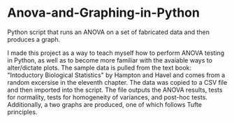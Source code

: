 # Anova-and-Graphing-in-Python
Python script that runs an ANOVA on a set of fabricated data and then produces a graph. 

I made this project as a way to teach myself how to perform ANOVA testing in Python, as well as to become more familiar with the
avaiable ways to alter/dictate plots. The sample data is pulled from the text book: "Intoductory Biological Statistics" by 
Hampton and Havel and comes from a random excersise in the eleventh chapter. The data was copied to a CSV file and then imported into
the script. The file outputs the ANOVA results, tests for normality, tests for homogeneity of variances, and post-hoc tests. Additionally,
a two graphs are produced, one of which follows Tufte principles. 
